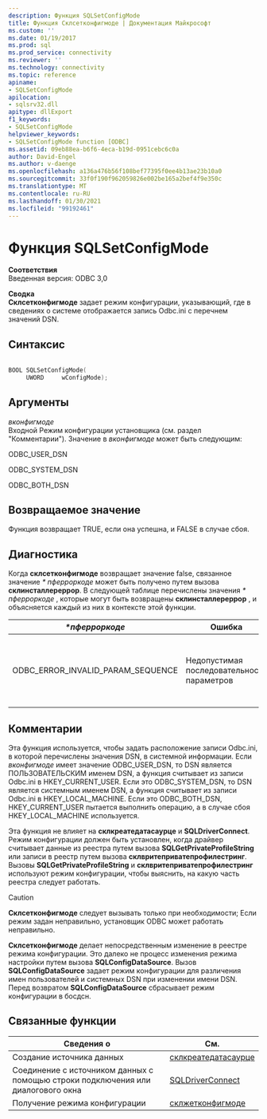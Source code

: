 ```yaml
---
description: Функция SQLSetConfigMode
title: Функция Склсетконфигмоде | Документация Майкрософт
ms.custom: ''
ms.date: 01/19/2017
ms.prod: sql
ms.prod_service: connectivity
ms.reviewer: ''
ms.technology: connectivity
ms.topic: reference
apiname:
- SQLSetConfigMode
apilocation:
- sqlsrv32.dll
apitype: dllExport
f1_keywords:
- SQLSetConfigMode
helpviewer_keywords:
- SQLSetConfigMode function [ODBC]
ms.assetid: 09eb88ea-b6f6-4eca-b19d-0951cebc6c0a
author: David-Engel
ms.author: v-daenge
ms.openlocfilehash: a136a476b56f108bef77395f0ee4b13ae23b10a0
ms.sourcegitcommit: 33f0f190f962059826e002be165a2bef4f9e350c
ms.translationtype: MT
ms.contentlocale: ru-RU
ms.lasthandoff: 01/30/2021
ms.locfileid: "99192461"
---
```

# <a name="sqlsetconfigmode-function"></a>Функция SQLSetConfigMode
**Соответствия**  
 Введенная версия: ODBC 3,0  
  
 **Сводка**  
 **Склсетконфигмоде** задает режим конфигурации, указывающий, где в сведениях о системе отображается запись Odbc.ini с перечнем значений DSN.  
  
## <a name="syntax"></a>Синтаксис  
  
```cpp  
  
BOOL SQLSetConfigMode(  
     UWORD     wConfigMode);  
```  
  
## <a name="arguments"></a>Аргументы  
 *вконфигмоде*  
 Входной Режим конфигурации установщика (см. раздел "Комментарии"). Значение в *вконфигмоде* может быть следующим:  
  
 ODBC_USER_DSN  
  
 ODBC_SYSTEM_DSN  
  
 ODBC_BOTH_DSN  
  
## <a name="returns"></a>Возвращаемое значение  
 Функция возвращает TRUE, если она успешна, и FALSE в случае сбоя.  
  
## <a name="diagnostics"></a>Диагностика  
 Когда **склсетконфигмоде** возвращает значение false, связанное значение *\* пферроркоде* может быть получено путем вызова **склинсталлереррор**. В следующей таблице перечислены значения *\* пферроркоде* , которые могут быть возвращены **склинсталлереррор** , и объясняется каждый из них в контексте этой функции.  
  
|*\*пферроркоде*|Ошибка|Описание|  
|---------------------|-----------|-----------------|  
|ODBC_ERROR_INVALID_PARAM_SEQUENCE|Недопустимая последовательность параметров|Аргумент *вконфигмоде* не содержит ODBC_USER_DSN, ODBC_SYSTEM_DSN или ODBC_BOTH_DSN.|  
  
## <a name="comments"></a>Комментарии  
 Эта функция используется, чтобы задать расположение записи Odbc.ini, в которой перечислены значения DSN, в системной информации. Если *вконфигмоде* имеет значение ODBC_USER_DSN, то DSN является ПОЛЬЗОВАТЕЛЬСКИМ именем DSN, а функция считывает из записи Odbc.ini в HKEY_CURRENT_USER. Если это ODBC_SYSTEM_DSN, то DSN является системным именем DSN, а функция считывает из записи Odbc.ini в HKEY_LOCAL_MACHINE. Если это ODBC_BOTH_DSN, HKEY_CURRENT_USER пытается выполнить операцию, а в случае сбоя HKEY_LOCAL_MACHINE используется.  
  
 Эта функция не влияет на **склкреатедатасаурце** и **SQLDriverConnect**. Режим конфигурации должен быть установлен, когда драйвер считывает данные из реестра путем вызова **SQLGetPrivateProfileString** или записи в реестр путем вызова **склвритеприватепрофилестринг**. Вызовы **SQLGetPrivateProfileString** и **склвритеприватепрофилестринг** используют режим конфигурации, чтобы выяснить, на какую часть реестра следует работать.  
  
> [!CAUTION]  
>  **Склсетконфигмоде** следует вызывать только при необходимости; Если режим задан неправильно, установщик ODBC может работать неправильно.  
  
 **Склсетконфигмоде** делает непосредственным изменение в реестре режима конфигурации. Это далеко не процесс изменения режима настройки путем вызова **SQLConfigDataSource**. Вызов **SQLConfigDataSource** задает режим конфигурации для различения имен пользователей и системных DSN при изменении имени DSN. Перед возвратом **SQLConfigDataSource** сбрасывает режим конфигурации в босдсн.  
  
## <a name="related-functions"></a>Связанные функции  
  
|Сведения о|См.|  
|---------------------------|---------|  
|Создание источника данных|[склкреатедатасаурце](../../../odbc/reference/syntax/sqlcreatedatasource-function.md)|  
|Соединение с источником данных с помощью строки подключения или диалогового окна|[SQLDriverConnect](../../../odbc/reference/syntax/sqldriverconnect-function.md)|  
|Получение режима конфигурации|[склжетконфигмоде](../../../odbc/reference/syntax/sqlgetconfigmode-function.md)|
